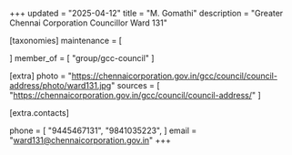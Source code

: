 +++
updated = "2025-04-12"
title = "M. Gomathi"
description = "Greater Chennai Corporation Councillor Ward 131"

[taxonomies]
maintenance = [

]
member_of = [
    "group/gcc-council"
]

[extra]
photo = "https://chennaicorporation.gov.in/gcc/council/council-address/photo/ward131.jpg"
sources = [
    "https://chennaicorporation.gov.in/gcc/council/council-address/"
]

[extra.contacts]

phone = [
    "9445467131",
    "9841035223",
    ]
email = "ward131@chennaicorporation.gov.in"
+++